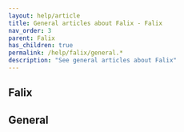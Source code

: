 ```yaml
---
layout: help/article
title: General articles about Falix - Falix
nav_order: 3
parent: Falix
has_children: true
permalink: /help/falix/general.*
description: "See general articles about Falix"
---
```


## Falix

## General

